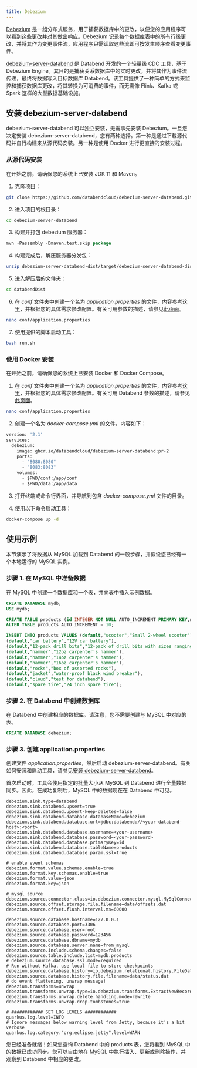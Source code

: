 ```yaml
---
title: Debezium
---
```


[Debezium](https://debezium.io/) 是一组分布式服务，用于捕获数据库中的更改，以便您的应用程序可以看到这些更改并对其做出响应。Debezium 记录每个数据库表中的所有行级更改，并将其作为变更事件流，应用程序只需读取这些流即可按发生顺序查看变更事件。

[debezium-server-databend](https://github.com/databendcloud/debezium-server-databend) 是 Databend 开发的一个轻量级 CDC 工具，基于 Debezium Engine。其目的是捕获关系数据库中的实时更改，并将其作为事件流传递，最终将数据写入目标数据库 Databend。该工具提供了一种简单的方式来监控和捕获数据库更改，将其转换为可消费的事件，而无需像 Flink、Kafka 或 Spark 这样的大型数据基础设施。

## 安装 debezium-server-databend

debezium-server-databend 可以独立安装，无需事先安装 Debezium。一旦您决定安装 debezium-server-databend，您有两种选择。第一种是通过下载源代码并自行构建来从源代码安装。另一种是使用 Docker 进行更直接的安装过程。

### 从源代码安装

在开始之前，请确保您的系统上已安装 JDK 11 和 Maven。

1. 克隆项目：

```bash
git clone https://github.com/databendcloud/debezium-server-databend.git
```

2. 进入项目的根目录：

```bash
cd debezium-server-databend
```

3. 构建并打包 debezium 服务器：

```go
mvn -Passembly -Dmaven.test.skip package
```

4. 构建完成后，解压服务器分发包：

```bash
unzip debezium-server-databend-dist/target/debezium-server-databend-dist*.zip -d databendDist
```

5. 进入解压后的文件夹：

```bash
cd databendDist
```

6. 在 _conf_ 文件夹中创建一个名为 _application.properties_ 的文件，内容参考[这里](https://github.com/databendcloud/debezium-server-databend/blob/main/debezium-server-databend-dist/src/main/resources/distro/conf/application.properties.example)，并根据您的具体需求修改配置。有关可用参数的描述，请参见[此页面](https://github.com/databendcloud/debezium-server-databend/blob/main/docs/docs.md)。

```bash
nano conf/application.properties
```

7. 使用提供的脚本启动工具：

```bash
bash run.sh
```

### 使用 Docker 安装

在开始之前，请确保您的系统上已安装 Docker 和 Docker Compose。

1. 在 _conf_ 文件夹中创建一个名为 _application.properties_ 的文件，内容参考[这里](https://github.com/databendcloud/debezium-server-databend/blob/main/debezium-server-databend-dist/src/main/resources/distro/conf/application.properties.example)，并根据您的具体需求修改配置。有关可用 Databend 参数的描述，请参见[此页面](https://github.com/databendcloud/debezium-server-databend/blob/main/docs/docs.md)。

```bash
nano conf/application.properties
```

2. 创建一个名为 _docker-compose.yml_ 的文件，内容如下：

```dockerfile
version: '2.1'
services:
  debezium:
    image: ghcr.io/databendcloud/debezium-server-databend:pr-2
    ports:
      - "8080:8080"
      - "8083:8083"
    volumes:
      - $PWD/conf:/app/conf
      - $PWD/data:/app/data
```

3. 打开终端或命令行界面，并导航到包含 _docker-compose.yml_ 文件的目录。

4. 使用以下命令启动工具：

```bash
docker-compose up -d
```

## 使用示例

本节演示了将数据从 MySQL 加载到 Databend 的一般步骤，并假设您已经有一个本地运行的 MySQL 实例。

### 步骤 1. 在 MySQL 中准备数据

在 MySQL 中创建一个数据库和一个表，并向表中插入示例数据。

```sql
CREATE DATABASE mydb;
USE mydb;

CREATE TABLE products (id INTEGER NOT NULL AUTO_INCREMENT PRIMARY KEY,name VARCHAR(255) NOT NULL,description VARCHAR(512));
ALTER TABLE products AUTO_INCREMENT = 10;

INSERT INTO products VALUES (default,"scooter","Small 2-wheel scooter"),
(default,"car battery","12V car battery"),
(default,"12-pack drill bits","12-pack of drill bits with sizes ranging from #40 to #3"),
(default,"hammer","12oz carpenter's hammer"),
(default,"hammer","14oz carpenter's hammer"),
(default,"hammer","16oz carpenter's hammer"),
(default,"rocks","box of assorted rocks"),
(default,"jacket","water-proof black wind breaker"),
(default,"cloud","test for databend"),
(default,"spare tire","24 inch spare tire");
```

### 步骤 2. 在 Databend 中创建数据库

在 Databend 中创建相应的数据库。请注意，您不需要创建与 MySQL 中对应的表。

```sql
CREATE DATABASE debezium;
```

### 步骤 3. 创建 application.properties

创建文件 _application.properties_，然后启动 debezium-server-databend。有关如何安装和启动工具，请参见[安装 debezium-server-databend](#installing-debezium-server-databend)。

首次启动时，工具会使用指定的批量大小从 MySQL 到 Databend 进行全量数据同步。因此，在成功复制后，MySQL 中的数据现在在 Databend 中可见。

```text title='application.properties'
debezium.sink.type=databend
debezium.sink.databend.upsert=true
debezium.sink.databend.upsert-keep-deletes=false
debezium.sink.databend.database.databaseName=debezium
debezium.sink.databend.database.url=jdbc:databend://<your-databend-host>:<port>
debezium.sink.databend.database.username=<your-username>
debezium.sink.databend.database.password=<your-password>
debezium.sink.databend.database.primaryKey=id
debezium.sink.databend.database.tableName=products
debezium.sink.databend.database.param.ssl=true

# enable event schemas
debezium.format.value.schemas.enable=true
debezium.format.key.schemas.enable=true
debezium.format.value=json
debezium.format.key=json

# mysql source
debezium.source.connector.class=io.debezium.connector.mysql.MySqlConnector
debezium.source.offset.storage.file.filename=data/offsets.dat
debezium.source.offset.flush.interval.ms=60000

debezium.source.database.hostname=127.0.0.1
debezium.source.database.port=3306
debezium.source.database.user=root
debezium.source.database.password=123456
debezium.source.database.dbname=mydb
debezium.source.database.server.name=from_mysql
debezium.source.include.schema.changes=false
debezium.source.table.include.list=mydb.products
# debezium.source.database.ssl.mode=required
# Run without Kafka, use local file to store checkpoints
debezium.source.database.history=io.debezium.relational.history.FileDatabaseHistory
debezium.source.database.history.file.filename=data/status.dat
# do event flattening. unwrap message!
debezium.transforms=unwrap
debezium.transforms.unwrap.type=io.debezium.transforms.ExtractNewRecordState
debezium.transforms.unwrap.delete.handling.mode=rewrite
debezium.transforms.unwrap.drop.tombstones=true

# ############ SET LOG LEVELS ############
quarkus.log.level=INFO
# Ignore messages below warning level from Jetty, because it's a bit verbose
quarkus.log.category."org.eclipse.jetty".level=WARN
```

您已经准备就绪！如果您查询 Databend 中的 products 表，您将看到 MySQL 中的数据已成功同步。您可以自由地在 MySQL 中执行插入、更新或删除操作，并观察到 Databend 中相应的更改。
